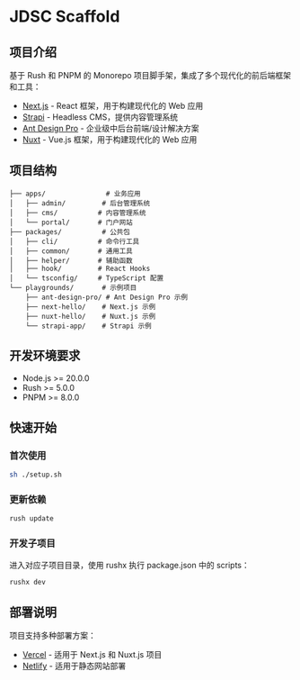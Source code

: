 # JDSC Scaffold

## 项目介绍

基于 Rush 和 PNPM 的 Monorepo 项目脚手架，集成了多个现代化的前后端框架和工具：

- [Next.js](https://nextjs.org/) - React 框架，用于构建现代化的 Web 应用
- [Strapi](https://strapi.io/) - Headless CMS，提供内容管理系统
- [Ant Design Pro](https://pro.ant.design/zh-CN/) - 企业级中后台前端/设计解决方案
- [Nuxt](https://nuxt.com/) - Vue.js 框架，用于构建现代化的 Web 应用

## 项目结构

```
├── apps/               # 业务应用
│   ├── admin/         # 后台管理系统
│   ├── cms/          # 内容管理系统
│   └── portal/       # 门户网站
├── packages/          # 公共包
│   ├── cli/          # 命令行工具
│   ├── common/       # 通用工具
│   ├── helper/       # 辅助函数
│   ├── hook/         # React Hooks
│   └── tsconfig/     # TypeScript 配置
└── playgrounds/       # 示例项目
    ├── ant-design-pro/ # Ant Design Pro 示例
    ├── next-hello/    # Next.js 示例
    ├── nuxt-hello/    # Nuxt.js 示例
    └── strapi-app/    # Strapi 示例
```

## 开发环境要求

- Node.js >= 20.0.0
- Rush >= 5.0.0
- PNPM >= 8.0.0

## 快速开始

### 首次使用

```bash
sh ./setup.sh
```

### 更新依赖

```bash
rush update
```

### 开发子项目

进入对应子项目目录，使用 rushx 执行 package.json 中的 scripts：

```bash
rushx dev
```

## 部署说明

项目支持多种部署方案：

- [Vercel](https://www.vercel.com/) - 适用于 Next.js 和 Nuxt.js 项目
- [Netlify](https://www.netlify.com/) - 适用于静态网站部署
